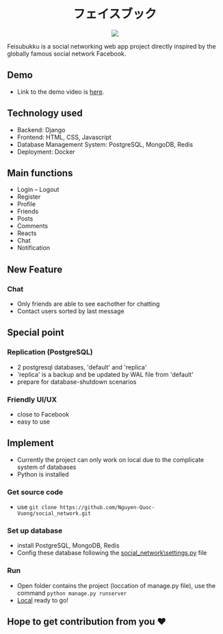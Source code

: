 <h1 align="center">
  フェイスブック　
</h1>
<div align="center">
  
![](https://img.shields.io/github/last-commit/TaiZuon/social_network/main)

</div>
<td align="center">
      Feisubukku is a social networking web app project directly inspired by the globally famous social network Facebook.
</td>

## Demo
- Link to the demo video is [here]([https://youtu.be/xHnNuKbU6_s](https://youtu.be/hDZeMxDTlC4)).

## Technology used
-	Backend: Django
-	Frontend: HTML, CSS, Javascript
-	Database Management System: PostgreSQL, MongoDB, Redis
-	Deployment: Docker

## Main functions
-	Login – Logout
-	Register
-	Profile
-	Friends
-	Posts
-	Comments
-	Reacts
-	Chat
-	Notification

## New Feature
### Chat
- Only friends are able to see eachother for chatting
- Contact users sorted by last message

## Special point
### Replication (PostgreSQL)
- 2 postgresql databases, 'default' and 'replica'
- 'replica' is a backup and be updated by WAL file from 'default'
- prepare for database-shutdown scenarios

### Friendly UI/UX
- close to Facebook
- easy to use

## Implement
- Currently the project can only work on local due to the complicate system of databases
- Python is installed
### Get source code
- use `git clone https://github.com/Nguyen-Quoc-Vuong/social_network.git`
### Set up database
- install PostgreSQL, MongoDB, Redis
- Config these database following the [social_network\settings.py](https://github.com/Nguyen-Quoc-Vuong/social_network/blob/main/social_network/settings.py) file
### Run
- Open folder contains the project (loccation of manage.py file), use the command `python manage.py runserver`
- [Local](http://127.0.0.1:8000/) ready to go! 
## Hope to get contribution from you ❤️





